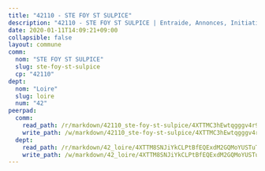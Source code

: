 ```yaml
---
title: "42110 - STE FOY ST SULPICE"
description: "42110 - STE FOY ST SULPICE | Entraide, Annonces, Initiatives"
date: 2020-01-11T14:09:21+09:00
collapsible: false
layout: commune
comm:
  nom: "STE FOY ST SULPICE"
  slug: ste-foy-st-sulpice
  cp: "42110"
dept:
  nom: "Loire"
  slug: loire
  num: "42"
peerpad:
  comm:
    read_path: /r/markdown/42110_ste-foy-st-sulpice/4XTTMC3hEwtqgggv4r91GzrPwc4pWVfMPuTGf3YQMUCPPMMzi
    write_path: /w/markdown/42110_ste-foy-st-sulpice/4XTTMC3hEwtqgggv4r91GzrPwc4pWVfMPuTGf3YQMUCPPMMzi-K3TgUjYWSVHc93uTYvhsQwY5GvS5ejtriQigwZVUvncU4ejx49WfKUMdc3mfRGDuAQm41mEwYRweqjGXwo6ReSHJARPWYDV5TcLaL9aPk7ZXdQ31ZctBEYSdBEEcU4UuqnaFbiM8
  dept:
    read_path: /r/markdown/42_loire/4XTTM8SNJiYkCLPtBfEQExdM2GQMoYUSTuTytLrQfQVaaYJeW
    write_path: /w/markdown/42_loire/4XTTM8SNJiYkCLPtBfEQExdM2GQMoYUSTuTytLrQfQVaaYJeW-K3TgUi5YJecchkttgL3M6Pu99u8hH2akRrHDb4XXZXATCvGiyzrNbe23fQbzNYiKWDR2re6vQN4Gxv5BQ2dayjGg1AqxtpHRtgi6cm74UeqjVtXM2ZJFa6mvBKTRc4s3X6tJYycN
---
```


